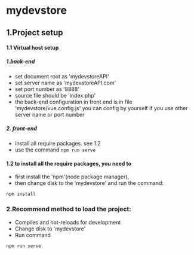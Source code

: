 # mydevstore

## 1.Project setup 
#### 1.1 Virtual host setup 
##### 1.back-end 
*   set document root  as 'mydevstoreAPI' 
*   set server name as 'mydevstoreAPI.com'
*   set port number as '8888'
*   source file should be 'index.php'
*   the back-end configuration in front end is in file 'mydevstore/vue.config.js' 
you can config by yourself if you use other server name or port number
##### 2. front-end 
*   install all require packages. see 1.2
*   use the command ``npm run serve`` 
#### 1.2 to install all the require packages, you need to 
*   first install the 'npm'(node package manager), 
*   then change disk to the 'mydevstore' and run the command:
```
npm install
```

### 2.Recommend method to load the project:
* Compiles and hot-reloads for development
* Change disk to 'mydevstore'
* Run command
```
npm run serve
```
